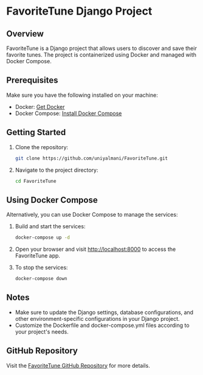 # FavoriteTune Django Project

## Overview

FavoriteTune is a Django project that allows users to discover and save their favorite tunes. The project is containerized using Docker and managed with Docker Compose.

## Prerequisites

Make sure you have the following installed on your machine:

- Docker: [Get Docker](https://docs.docker.com/get-docker/)
- Docker Compose: [Install Docker Compose](https://docs.docker.com/compose/install/)

## Getting Started

1. Clone the repository:

    ```bash
    git clone https://github.com/uniyalmani/FavoriteTune.git
    ```

2. Navigate to the project directory:

    ```bash
    cd FavoriteTune
    ```


## Using Docker Compose

Alternatively, you can use Docker Compose to manage the services:

1. Build and start the services:

    ```bash
    docker-compose up -d
    ```

2. Open your browser and visit [http://localhost:8000](http://localhost:8000) to access the FavoriteTune app.

3. To stop the services:

    ```bash
    docker-compose down
    ```

## Notes

- Make sure to update the Django settings, database configurations, and other environment-specific configurations in your Django project.
- Customize the Dockerfile and docker-compose.yml files according to your project's needs.

## GitHub Repository

Visit the [FavoriteTune GitHub Repository](https://github.com/uniyalmani/FavoriteTune) for more details.

